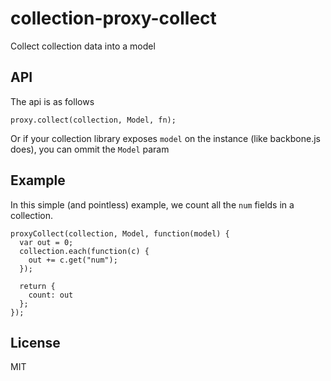 # collection-proxy-collect
Collect collection data into a model


## API
The api is as follows

    proxy.collect(collection, Model, fn);

Or if your collection library exposes `model` on the instance (like backbone.js does), you can ommit the `Model` param


## Example
In this simple (and pointless) example, we count all the `num` fields in a collection.

    proxyCollect(collection, Model, function(model) {
      var out = 0;
      collection.each(function(c) {
        out += c.get("num");
      });

      return {
        count: out
      };
    });


## License
MIT

